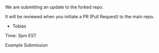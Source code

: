 We are submitting an update to the forked repo.

It will be reviewed when you initiate a PR (Pull Request) to the main repo.

- Tobias

Time: 3pm EST

Example Submission
